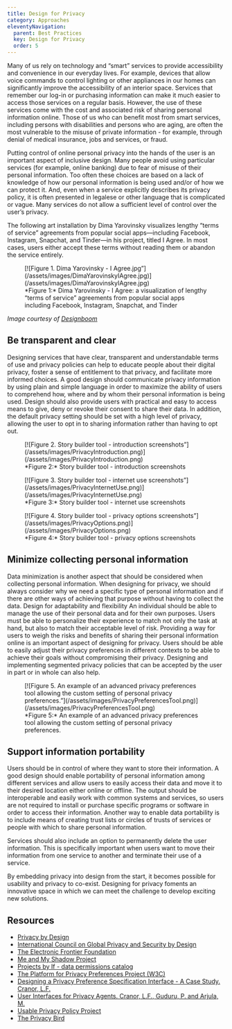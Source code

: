 ```yaml
---
title: Design for Privacy
category: Approaches
eleventyNavigation:
  parent: Best Practices
  key: Design for Privacy
  order: 5
---
```

Many of us rely on technology and “smart” services to provide accessibility and convenience in our everyday lives. For
example, devices that allow voice commands to control lighting or other appliances in our homes can significantly
improve the accessibility of an interior space. Services that remember our log-in or purchasing information can make it
much easier to access those services on a regular basis. However, the use of these services come with the cost and
associated risk of sharing personal information online. Those of us who can benefit most from smart services, including
persons with disabilities and persons who are aging, are often the most vulnerable to the misuse of private
information - for example, through denial of medical insurance, jobs and services, or fraud.

Putting control of online personal privacy into the hands of the user is an important aspect of inclusive design. Many
people avoid using particular services (for example, online banking) due to fear of misuse of their personal
information. Too often these choices are based on a lack of knowledge of how our personal information is being used
and/or of how we can protect it. And, even when a service explicitly describes its privacy policy,  it is often
presented in legalese or other language that is complicated or vague. Many services do not allow a sufficient level of
control over the user’s privacy.

The following art installation by Dima Yarovinsky visualizes lengthy “terms of service” agreements from popular social
apps—including Facebook, Instagram, Snapchat, and Tinder—in his project, titled I Agree. In most cases, users either
accept these terms without reading them or abandon the service entirely.

<figure>
<a name="Figure1"></a> [![Figure 1. Dima Yarovinsky - I
Agree.jpg”](/assets/images/DimaYarovinskyIAgree.jpg)](/assets/images/DimaYarovinskyIAgree.jpg)
<figcaption>
*Figure 1:* Dima Yarovinsky - I Agree: a visualization of lengthy “terms of service” agreements from popular social apps
including Facebook, Instagram, Snapchat, and Tinder
</figcaption>
</figure>

_Image courtesy of
[Designboom](https://www.designboom.com/readers/dima-yarovinsky-visualizes-facebook-instagram-snapchat-terms-of-service-05-07-2018/)_

## Be transparent and clear

Designing services that have clear, transparent and understandable terms of use and privacy policies can help to educate
people about their digital privacy, foster a sense of entitlement to that privacy, and facilitate more informed choices.
A good design should communicate privacy information by using plain and simple language in order to maximize the ability
of users to comprehend how, where and by whom their personal information is being used. Design should also provide users
with practical and easy to access means to give, deny or revoke their consent to share their data. In addition, the
default privacy setting should be set with a high level of privacy, allowing the user to opt in to sharing information
rather than having to opt out.

<figure>
<a name="Figure2"></a> [![Figure 2. Story builder tool - introduction
screenshots”](/assets/images/PrivacyIntroduction.png)](/assets/images/PrivacyIntroduction.png)
<figcaption>
*Figure 2:* Story builder tool - introduction screenshots
</figcaption>
</figure>

<figure>
<a name="Figure3"></a> [![Figure 3. Story builder tool - internet use
screenshots”](/assets/images/PrivacyInternetUse.png)](/assets/images/PrivacyInternetUse.png)
<figcaption>
*Figure 3:* Story builder tool - internet use screenshots
</figcaption>
</figure>

<figure>
<a name="Figure4"></a> [![Figure 4. Story builder tool - privacy options
screenshots”](/assets/images/PrivacyOptions.png)](/assets/images/PrivacyOptions.png)
<figcaption>
*Figure 4:* Story builder tool - privacy options screenshots
</figcaption>
</figure>

## Minimize collecting personal information

Data minimization is another aspect that should be considered when collecting personal information. When designing for
privacy, we should always consider why we need a specific type of personal information and if there are other ways of
achieving that purpose without having to collect the data. Design for adaptability and flexibility An individual should
be able to manage the use of their personal data and for their own purposes. Users must be able to personalize their
experience to match not only the task at hand, but also to match their acceptable level of risk. Providing a way for
users to weigh the risks and benefits of sharing their personal information online is an important aspect of designing
for privacy. Users should be able to easily adjust their privacy preferences in different contexts to be able to achieve
their goals without compromising their privacy. Designing and implementing segmented privacy policies that can be
accepted by the user in part or in whole can also help.

<figure>
<a name="Figure5"></a> [![Figure 5. An example of an advanced privacy preferences tool allowing the custom setting of
personal privacy preferences.”](/assets/images/PrivacyPreferencesTool.png)](/assets/images/PrivacyPreferencesTool.png)
<figcaption>
*Figure 5:* An example of an advanced privacy preferences tool allowing the custom setting of personal privacy
preferences.
</figcaption>
</figure>

## Support information portability

Users should be in control of where they want to store their information. A good design should enable portability of
personal information among different services and allow users to easily access their data and move it to their desired
location either online or offline. The output should be interoperable and easily work with common systems and services,
so users are not required to install or purchase specific programs or software in order to access their information.
Another way to enable data portability is to include means of creating trust lists or circles of trusts of services or
people with which to share personal information.

Services should also include an option to permanently delete the user information. This is specifically important when
users want to move their information from one service to another and terminate their use of a service.

By embedding privacy into design from the start, it becomes possible for usability and privacy to co-exist. Designing
for privacy foments an innovative space in which we can meet the challenge to develop exciting new solutions.

## Resources

* [Privacy by Design](https://en.wikipedia.org/wiki/Privacy_by_design)
* [International Council on Global Privacy and Security by Design](https://gpsbydesign.org/)
* [The Electronic Frontier Foundation](https://www.eff.org/)
* [Me and My Shadow Project](https://myshadow.org/)
* [Projects by If - data permissions catalog](https://catalogue.projectsbyif.com/)
* [The Platform for Privacy Preferences Project (W3C)](https://www.w3.org/TR/P3P11/)
* [Designing a Privacy Preference Specification Interface - A Case Study. Cranor,
  L.F.](https://www.researchgate.net/publication/228773442_Designing_a_Privacy_Preference_Specification_Interface_A_Case_Study)
* [User Interfaces for Privacy Agents. Cranor, L.F., Guduru, P. and Arjula,
  M.](http://lorrie.cranor.org/pubs/privacy-bird-20050714.pdf)
* [Usable Privacy Policy Project](https://usableprivacy.org/)
* [The Privacy Bird](http://www.privacybird.org/)
